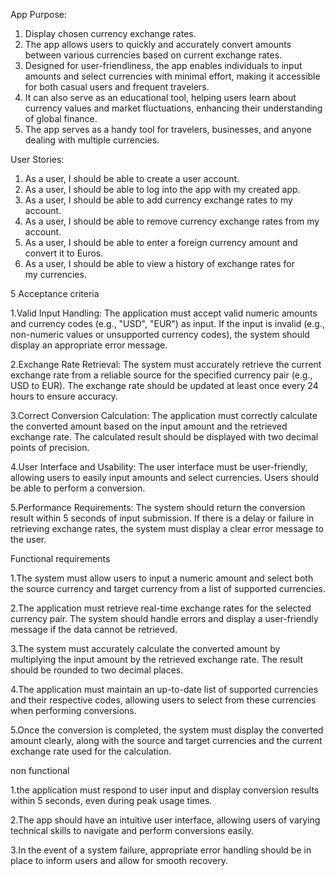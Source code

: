 App Purpose:
1. Display chosen currency exchange rates.
2. The app allows users to quickly and accurately convert amounts between various currencies based on current exchange rates.
3. Designed for user-friendliness, the app enables individuals to input amounts and select currencies with minimal effort, making it accessible for both casual users and frequent travelers.
4. It can also serve as an educational tool, helping users learn about currency values and market fluctuations, enhancing their understanding of global finance.
5. The app serves as a handy tool for travelers, businesses, and anyone dealing with multiple currencies.

User Stories:
1. As a user, I should be able to create a user account.
2. As a user, I should be able to log into the app with my created app.
3. As a user, I should be able to add currency exchange rates to my account. 
4. As a user, I should be able to remove currency exchange rates from my account. 
5. As a user, I should be able to enter a foreign currency amount and convert it to Euros.
6. As a user, I should be able to view a history of exchange rates for my currencies.



5 Acceptance criteria

1.Valid Input Handling:
The application must accept valid numeric amounts and currency codes (e.g., "USD", "EUR") as input. If the input is invalid (e.g., non-numeric values or unsupported currency codes), the system should display an appropriate error message.

2.Exchange Rate Retrieval:
The system must accurately retrieve the current exchange rate from a reliable source for the specified currency pair (e.g., USD to EUR). The exchange rate should be updated at least once every 24 hours to ensure accuracy.

3.Correct Conversion Calculation:
The application must correctly calculate the converted amount based on the input amount and the retrieved exchange rate. The calculated result should be displayed with two decimal points of precision.

4.User Interface and Usability:
The user interface must be  user-friendly, allowing users to easily input amounts and select currencies. Users should be able to perform a conversion.

5.Performance Requirements:
The system should return the conversion result within 5 seconds of input submission. If there is a delay or failure in retrieving exchange rates, the system must display a clear error message to the user.


Functional requirements

1.The system must allow users to input a numeric amount and select both the source currency and target currency from a list of supported currencies.

2.The application must retrieve real-time exchange rates for the selected currency pair. The system should handle errors and display a user-friendly message if the data cannot be retrieved.

3.The system must accurately calculate the converted amount by multiplying the input amount by the retrieved exchange rate. The result should be rounded to two decimal places.

4.The application must maintain an up-to-date list of supported currencies and their respective codes, allowing users to select from these currencies when performing conversions.

5.Once the conversion is completed, the system must display the converted amount clearly, along with the source and target currencies and the current exchange rate used for the calculation.

non functional

1.the application must respond to user input and display conversion results within 5 seconds, even during peak usage times.

2.The app should have an intuitive user interface, allowing users of varying technical skills to navigate and perform conversions easily.

3.In the event of a system failure, appropriate error handling should be in place to inform users and allow for smooth recovery.
